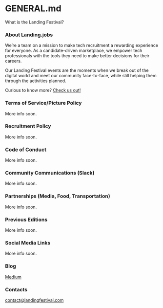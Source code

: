 # GENERAL.md

What is the Landing Festival?

### About Landing.jobs

We’re a team on a mission to make tech recruitment a rewarding experience for everyone. As a candidate-driven marketplace, we empower tech professionals with the tools they need to make better decisions for their careers.

Our Landing Festival events are the moments when we break out of the digital world and meet our community face-to-face, while still helping them through the activities planned.

Curious to know more? [Check us out!](https://landing.jobs?utm_source=github&utm_medium=referral&utm_content=ticket&utm_campaign=festival)

### Terms of Service/Picture Policy

More info soon.

### Recruitment Policy

More info soon.

### Code of Conduct

More info soon.

### Community Communications (Slack)

More info soon.

### Partnerships (Media, Food, Transportation)

More info soon.

### Previous Editions

More info soon.

### Social Media Links

More info soon.

### Blog

[Medium](https://medium.com/landingfestival)

### Contacts

contact@landingfestival.com
